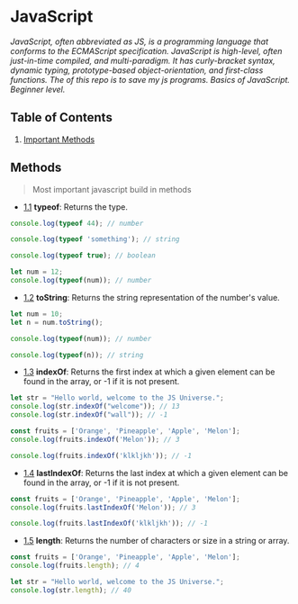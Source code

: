 # JavaScript
*JavaScript, often abbreviated as JS, is a programming language that conforms to the ECMAScript specification. JavaScript is high-level, often just-in-time compiled, and multi-paradigm. It has curly-bracket syntax, dynamic typing, prototype-based object-orientation, and first-class functions. The of this repo is to save my js programs. Basics of JavaScript. Beginner level.*

## Table of Contents

  1. [Important Methods](#methods)
  
## Methods
>  Most important javascript build in methods

<a name="typeof"></a><a name="1.1"></a>
- [1.1](#typeof) **typeof**: Returns the type.
 
 ```javascript
 console.log(typeof 44); // number

 console.log(typeof 'something'); // string 
 
 console.log(typeof true); // boolean
 
 let num = 12;
 console.log(typeof(num)); // number
 
 ```

<a name="toString"></a><a name="1.2"></a>
- [1.2](#toString) **toString**: Returns the string representation of the number's value.
 
 ```javascript
 let num = 10;
 let n = num.toString();
 
 console.log(typeof(num)); // number
 
 console.log(typeof(n)); // string
 ```

<a name="indexOf"></a><a name="1.3"></a>
- [1.3](#indexOf) **indexOf**: Returns the first index at which a given element can be found in the array, or -1 if it is not present.
 
 ```javascript
 let str = "Hello world, welcome to the JS Universe.";
 console.log(str.indexOf("welcome")); // 13
 console.log(str.indexOf("wall")); // -1
 
 const fruits = ['Orange', 'Pineapple', 'Apple', 'Melon'];
 console.log(fruits.indexOf('Melon')); // 3
 
 console.log(fruits.indexOf('klkljkh')); // -1
 ```
 
<a name="lastIndexOf"></a><a name="1.4"></a>
- [1.4](#lastIndexOf) **lastIndexOf**: Returns the last index at which a given element can be found in the array, or -1 if it is not present.
 
 ```javascript 
 const fruits = ['Orange', 'Pineapple', 'Apple', 'Melon'];
 console.log(fruits.lastIndexOf('Melon')); // 3
 
 console.log(fruits.lastIndexOf('klkljkh')); // -1
 ```
 
 <a name="length"></a><a name="1.5"></a>
- [1.5](#length) **length**: Returns the number of characters or size in a string or array.
 
 ```javascript 
 const fruits = ['Orange', 'Pineapple', 'Apple', 'Melon'];
 console.log(fruits.length); // 4
 
 let str = "Hello world, welcome to the JS Universe.";
 console.log(str.length); // 40
 ```